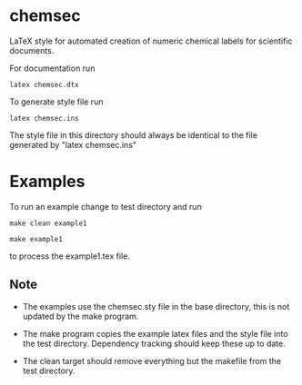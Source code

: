 # chemsec

LaTeX style for automated creation of numeric chemical
labels for scientific documents.

For documentation run

    latex chemsec.dtx

To generate style file run

    latex chemsec.ins

The style file in this directory should always be identical
to the file generated by "latex chemsec.ins"

# Examples

To run an example change to test directory and run

    make clean example1

    make example1

to process the example1.tex file.

## Note

* The examples use the chemsec.sty file in the base
directory, this is not updated by the make program.

* The make program copies the example latex files and the
style file into the test directory. Dependency tracking
should keep these up to date.

* The clean target should remove everything but the
makefile from the test directory.
